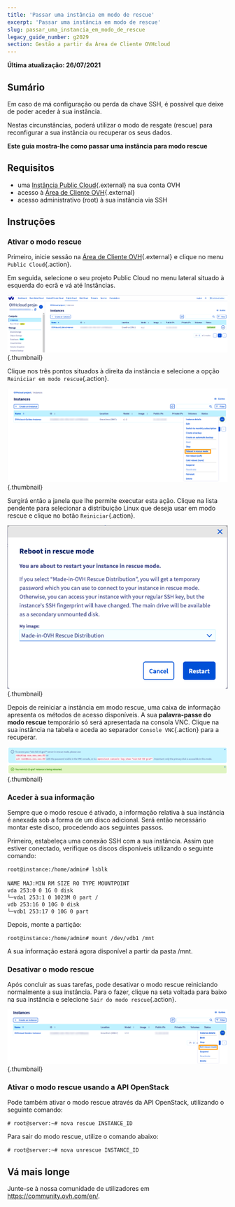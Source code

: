 ```yaml
---
title: 'Passar uma instância em modo de rescue'
excerpt: 'Passar uma instância em modo de rescue'
slug: passar_uma_instancia_em_modo_de_rescue
legacy_guide_number: g2029
section: Gestão a partir da Área de Cliente OVHcloud
---
```


**Última atualização: 26/07/2021**

## Sumário

Em caso de má configuração ou perda da chave SSH, é possível que deixe de poder aceder à sua instância.

Nestas circunstâncias, poderá utilizar o modo de resgate (rescue) para reconfigurar a sua instância ou recuperar os seus dados. 

**Este guia mostra-lhe como passar uma instância para modo rescue**

## Requisitos

* uma [Instância Public Cloud](https://www.ovhcloud.com/pt/public-cloud/){.external} na sua conta OVH
* acesso à [Área de Cliente OVH](https://www.ovh.com/auth/?action=gotomanager&from=https://www.ovh.pt/&ovhSubsidiary=pt){.external}
* acesso administrativo (root) à sua instância via SSH

## Instruções

### Ativar o modo rescue

Primeiro, inicie sessão na [Área de Cliente OVH](https://www.ovh.com/auth/?action=gotomanager&from=https://www.ovh.pt/&ovhSubsidiary=pt){.external} e clique no menu `Public Cloud`{.action}.

Em seguida, selecione o seu projeto Public Cloud no menu lateral situado à esquerda do ecrã e vá até Instâncias.

![área de cliente](images/compute2022.png){.thumbnail}

Clique nos três pontos situados à direita da instância e selecione a opção `Reiniciar em modo rescue`{.action}.

![área de cliente](images/rescue2022.png){.thumbnail}

Surgirá então a janela que lhe permite executar esta ação. Clique na lista pendente para selecionar a distribuição Linux que deseja usar em modo rescue e clique no botão `Reiniciar`{.action}. 

![área de cliente](images/rescue2.png){.thumbnail}

Depois de reiniciar a instância em modo rescue, uma caixa de informação apresenta os métodos de acesso disponíveis. A sua **palavra-passe do modo rescue** temporário só será apresentada na consola VNC. Clique na sua instância na tabela e aceda ao separador `Console VNC`{.action} para a recuperar.

![área de cliente](images/rescuedata.png){.thumbnail}


### Aceder à sua informação

Sempre que o modo rescue é ativado, a informação relativa à sua instância é anexada sob a forma de um disco adicional. Será então necessário montar este disco, procedendo aos seguintes passos.

Primeiro, estabeleça uma conexão SSH com a sua instância. Assim que estiver conectado, verifique os discos disponíveis utilizando o seguinte comando:

```
root@instance:/home/admin# lsblk

NAME MAJ:MIN RM SIZE RO TYPE MOUNTPOINT
vda 253:0 0 1G 0 disk
└─vda1 253:1 0 1023M 0 part /
vdb 253:16 0 10G 0 disk
└─vdb1 253:17 0 10G 0 part
```

Depois, monte a partição:

```
root@instance:/home/admin# mount /dev/vdb1 /mnt
```

A sua informação estará agora disponível a partir da pasta /mnt.

### Desativar o modo rescue

Após concluir as suas tarefas, pode desativar o modo rescue reiniciando normalmente a sua instância. Para o fazer, clique na seta voltada para baixo na sua instância e selecione `Sair do modo rescue`{.action}.

![área de cliente](images/rescueexit2022.png){.thumbnail}

### Ativar o modo rescue usando a API OpenStack

Pode também ativar o modo rescue através da API OpenStack, utilizando o seguinte comando:

```
# root@server:~# nova rescue INSTANCE_ID
```

Para sair do modo rescue, utilize o comando abaixo:

```
# root@server:~# nova unrescue INSTANCE_ID
```

## Vá mais longe

Junte-se à nossa comunidade de utilizadores em <https://community.ovh.com/en/>.
